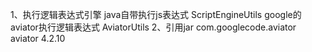 1、执行逻辑表达式引擎
    java自带执行js表达式 ScriptEngineUtils
    google的aviator执行逻辑表达式 AviatorUtils
2、引用jar
    <dependency>
        <groupId>com.googlecode.aviator</groupId>
        <artifactId>aviator</artifactId>
        <version>4.2.10</version>
    </dependency>


